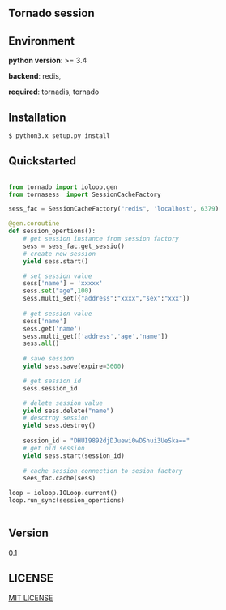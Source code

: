 ## Tornado session 

## Environment

**python version**: >= 3.4

**backend**: redis,

**required**: tornadis, tornado

## Installation
```sh
$ python3.x setup.py install
```

## Quickstarted

```python

from tornado import ioloop,gen
from tornasess  import SessionCacheFactory

sess_fac = SessionCacheFactory("redis", 'localhost', 6379)

@gen.coroutine
def session_opertions():
    # get session instance from session factory
    sess = sess_fac.get_sessio()
    # create new session
    yield sess.start()

    # set session value
    sess['name'] = 'xxxxx'
    sess.set("age",100)
    sess.multi_set({"address":"xxxx","sex":"xxx"})
    
    # get session value
    sess['name']
    sess.get('name')
    sess.multi_get(['address','age','name'])
    sess.all()
     
    # save session
    yield sess.save(expire=3600)

    # get session id 
    sess.session_id

    # delete session value
    yield sess.delete("name")
    # desctroy session
    yield sess.destroy()
    
    session_id = "DHUI9892djDJuewi0wDShui3UeSka=="
    # get old session 
    yield sess.start(session_id)
  
    # cache session connection to sesion factory
    sees_fac.cache(sess)

loop = ioloop.IOLoop.current()
loop.run_sync(session_opertions)
   

```
## Version
0.1

## LICENSE

[MIT LICENSE](LICENSE)

